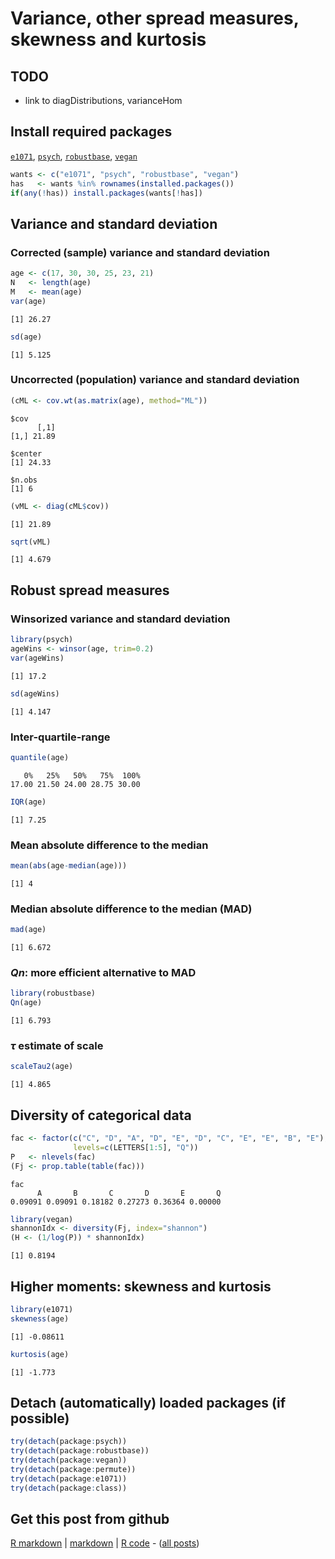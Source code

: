 Variance, other spread measures, skewness and kurtosis
=========================

TODO
-------------------------

 - link to diagDistributions, varianceHom

Install required packages
-------------------------

[`e1071`](http://cran.r-project.org/package=e1071), [`psych`](http://cran.r-project.org/package=psych), [`robustbase`](http://cran.r-project.org/package=robustbase), [`vegan`](http://cran.r-project.org/package=vegan)


```r
wants <- c("e1071", "psych", "robustbase", "vegan")
has   <- wants %in% rownames(installed.packages())
if(any(!has)) install.packages(wants[!has])
```


Variance and standard deviation
-------------------------

### Corrected (sample) variance and standard deviation


```r
age <- c(17, 30, 30, 25, 23, 21)
N   <- length(age)
M   <- mean(age)
var(age)
```

```
[1] 26.27
```

```r
sd(age)
```

```
[1] 5.125
```


### Uncorrected (population) variance and standard deviation


```r
(cML <- cov.wt(as.matrix(age), method="ML"))
```

```
$cov
      [,1]
[1,] 21.89

$center
[1] 24.33

$n.obs
[1] 6

```

```r
(vML <- diag(cML$cov))
```

```
[1] 21.89
```

```r
sqrt(vML)
```

```
[1] 4.679
```


Robust spread measures
-------------------------

### Winsorized variance and standard deviation


```r
library(psych)
ageWins <- winsor(age, trim=0.2)
var(ageWins)
```

```
[1] 17.2
```

```r
sd(ageWins)
```

```
[1] 4.147
```


### Inter-quartile-range


```r
quantile(age)
```

```
   0%   25%   50%   75%  100% 
17.00 21.50 24.00 28.75 30.00 
```

```r
IQR(age)
```

```
[1] 7.25
```

### Mean absolute difference to the median


```r
mean(abs(age-median(age)))
```

```
[1] 4
```


### Median absolute difference to the median (MAD)


```r
mad(age)
```

```
[1] 6.672
```


### $Qn$: more efficient alternative to MAD


```r
library(robustbase)
Qn(age)
```

```
[1] 6.793
```


### $\tau$ estimate of scale


```r
scaleTau2(age)
```

```
[1] 4.865
```


Diversity of categorical data
-------------------------


```r
fac <- factor(c("C", "D", "A", "D", "E", "D", "C", "E", "E", "B", "E"),
              levels=c(LETTERS[1:5], "Q"))
P   <- nlevels(fac)
(Fj <- prop.table(table(fac)))
```

```
fac
      A       B       C       D       E       Q 
0.09091 0.09091 0.18182 0.27273 0.36364 0.00000 
```



```r
library(vegan)
shannonIdx <- diversity(Fj, index="shannon")
(H <- (1/log(P)) * shannonIdx)
```

```
[1] 0.8194
```


Higher moments: skewness and kurtosis
-------------------------


```r
library(e1071)
skewness(age)
```

```
[1] -0.08611
```

```r
kurtosis(age)
```

```
[1] -1.773
```


Detach (automatically) loaded packages (if possible)
-------------------------


```r
try(detach(package:psych))
try(detach(package:robustbase))
try(detach(package:vegan))
try(detach(package:permute))
try(detach(package:e1071))
try(detach(package:class))
```


Get this post from github
----------------------------------------------

[R markdown](https://github.com/dwoll/RExRepos/raw/master/Rmd/variance.Rmd) | [markdown](https://github.com/dwoll/RExRepos/raw/master/md/variance.md) | [R code](https://github.com/dwoll/RExRepos/raw/master/R/variance.R) - ([all posts](https://github.com/dwoll/RExRepos))
